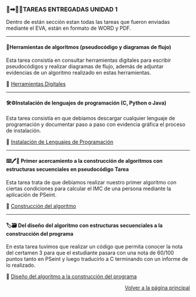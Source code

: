 ### 💽➡︎👩‍🏫TAREAS ENTREGADAS UNIDAD 1

Dentro de están sección estan todas las tareas que fueron enviadas mediante el EVA, están en formato de WORD y PDF.

---

#### 📎Herramientas de algoritmos (pseudocódigo y diagramas de flujo)

Esta tarea consistía en consultar herramientas digitales para escribir pseudocódigos y realizar diagramas de flujo, además de adjuntar evidencias de un algoritmo realizado en estas herramientas.

📄 [Herramientas Digitales](https://drive.google.com/file/d/1uubCDzd9-oaNhC8Ws3U-SBO4YWBCDPWS/view?usp=sharing)


---

#### 🛠️⚙️Instalación de lenguajes de programación (C, Python o Java)

Esta tarea consistía en que debíamos descargar cualquier lenguaje de programación y documentar paso a paso con evidencia gráfica el proceso de instalación.

📄 [Instalación de Lenguajes de Programación](https://drive.google.com/file/d/1wJ7ftDC6kfi8Z67DZuVQQ8SSiuY2liYE/view?usp=sharing)

---

#### ⌨️🖊️🧾 Primer acercamiento a la construcción de algoritmos con estructuras secuenciales en pseudocódigo Tarea

Esta tarea trata de que debíamos realizar nuestro primer algoritmo con ciertas condiciones para calcular el IMC de una persona mediante la aplicación de PSeint.

📄 [Construcción del algoritmo](https://drive.google.com/file/d/16zWnIVRX1sjGPKP3dw_2TBxuxkUE91VU/view?usp=sharing)

---

#### 🏷️🗃️ Del diseño del algoritmo con estructuras secuenciales a la construcción del programa

En esta tarea tuvimos que realizar un código que permita conocer la nota del certamen 3 para que el estudiante pasara con una nota de 60/100 puntos tanto en PSeint y luego traducirlo a C terminando con un informe de lo realizado.

📄 [Diseño del algoritmo a la construcción del programa](https://drive.google.com/file/d/16zWnIVRX1sjGPKP3dw_2TBxuxkUE91VU/view?usp=sharing)




<p align="right">
  <a href="index.md">Volver a la página principal</a>
</p>



